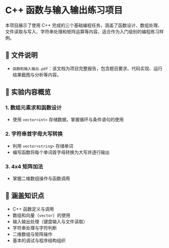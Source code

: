 # C++ 函数与输入输出练习项目

本项目展示了使用 C++ 完成的三个基础编程任务，涵盖了函数设计、数组处理、文件读取与写入、字符串处理和矩阵运算等内容，适合作为入门级别的编程练习样例。

## 📁 文件说明

- `函数和输入输出.pdf`：该文档为项目完整报告，包含题目要求、代码实现、运行结果截图与分析等内容。

## 🧪 实验内容概览

### 1. 数组元素求和函数设计
- 使用 `vector<int>` 存储数据，掌握循环与条件语句的使用
### 2. 字符串首字母大写转换
- 利用 `vector<string>` 存储单词
- 编写函数将每个单词首字母转换为大写并逐行输出
### 3. 4x4 矩阵加法
- 掌握二维数组操作与函数调用

## 🎯 涵盖知识点

- C++ 函数定义与调用
- 数组和向量（`vector`）的使用
- 输入输出处理（键盘输入与文件读取）
- 字符串处理与字符判断
- 二维数组与矩阵操作
- 基本的调试与程序结构组织
